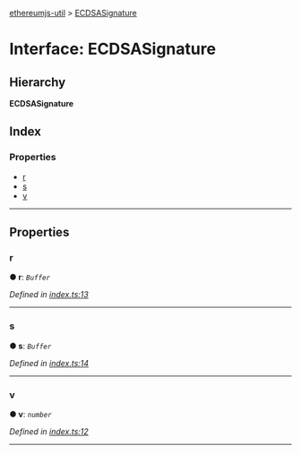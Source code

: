 [ethereumjs-util](../README.md) > [ECDSASignature](../interfaces/ecdsasignature.md)

# Interface: ECDSASignature

## Hierarchy

**ECDSASignature**

## Index

### Properties

* [r](ecdsasignature.md#r)
* [s](ecdsasignature.md#s)
* [v](ecdsasignature.md#v)

---

## Properties

<a id="r"></a>

###  r

**● r**: *`Buffer`*

*Defined in [index.ts:13](https://github.com/ethereumjs/ethereumjs-util/blob/dd56e02/src/index.ts#L13)*

___
<a id="s"></a>

###  s

**● s**: *`Buffer`*

*Defined in [index.ts:14](https://github.com/ethereumjs/ethereumjs-util/blob/dd56e02/src/index.ts#L14)*

___
<a id="v"></a>

###  v

**● v**: *`number`*

*Defined in [index.ts:12](https://github.com/ethereumjs/ethereumjs-util/blob/dd56e02/src/index.ts#L12)*

___

